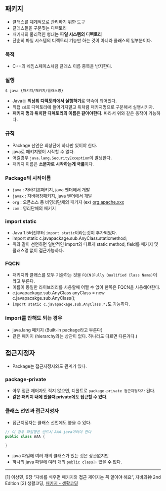 ## 패키지

- 클래스를 체계적으로 관리하기 위한 도구
- 클래스들을 구분짓는 디렉토리
- 패키지의 물리적인 형태는 **파일 시스템의 디렉토리**
- 단순히 파일 시스템의 디렉토리 기능만 하는 것이 아니라 클래스의 일부분이다.

### 목적

- C++의 네임스페이스처럼 클래스 이름 중복을 방지한다.

### 실행

```bash
$ java {패키지/패키지/클래스명}
```

- Java는 **최상위 디렉토리에서 실행하기**로 약속이 되어있다.
- 직접 `cd`로 디렉토리에 들어가지말고 위처럼 패키지명으로 구분해서 실행시키자.
- **패키지 명과 위치한 디렉토리의 이름은 같아야한다.** 따라서 위와 같은 동작이 가능하다.

### 규칙

- Package 선언은 최상단에 하나만 있어야 한다.
- java로 패키지명이 시작할 수 없다.
- 어길경우 `java.lang.SecurityException`이 발생한다.
- 패키지 이름은 **소문자로 시작하는게 국룰**이다.

### Package의 시작이름

- `java` : 자바기본패키지, java 벤더에서 개발
- `javax` : 자바확장패키지, java 벤더에서 개발
- `org` : 오픈소스 등 비영리단체의 패키지 (ex) [org.apache.xxx](http://org.apache.xxx/)
- `com` : 영리단체의 패키지

### import static

- Java 1.5버전부터 `import static`이라는것이 추가되었다.
- import static c.javapackage.sub.AnyClass.staticmethod;
- 위와 같이 선언하면 일반적인 import와 다르게 static method, field를 패키지 및 클래스명 없이 접근가능하다.

### FQCN

- 패키지와 클래스를 모두 기술하는 것을 `FQCN(Fully Qualified Class Name)`이라고 부른다.
- 이름이 동일한 라이브러리를 사용할때 어쩔 수 없이 한쪽은 FQCN을 사용해야한다.
- c.javapackage.sub.AnyClass anyClass = new c.javapacakge.sub.AnyClass();
- `import static c.javapackage.sub.AnyClass.*;`도 가능하다.

### import를 안해도 되는 경우

- java.lang 패키지 (Built-in package라고 부른다)
- 같은 패키지 (hierarchy와는 상관이 없다. 하나라도 다르면 다른거다.)

## 접근지정자

- Package는 접근지정자와도 관계가 있다.

### package-private

- 아무 접근 제어자도 적지 않으면, 디폴트로 `package-private 접근지정자`가 된다.
- **같은 패키지 내에 있을때 private에도 접근할 수 있다.**

### 클래스 선언과 접근지정자

- 접근지정자는 클래스 선언에도 붙을 수 있다.

```java
// 이 경우 파일명은 반드시 AAA.java이어야 한다
public class AAA {

}
```

- java 파일에 여러 개의 클래스가 있는 것은 상관없지만
- 하나의 java 파일에 여러 개의 `public class`는 있을 수 없다.

---

[1] 이상민, 9장 “자바를 배우면 패키지와 접근 제어자는 꼭 알아야 해요”, 자바의神 2nd Edition
[2] 생활코딩, [패키지 - 생활코딩](https://opentutorials.org/course/1223/5531)
